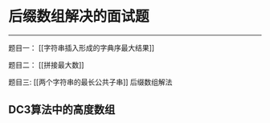 # 后缀数组解决的面试题

---

题目一： [[字符串插入形成的字典序最大结果]]

题目二： [[拼接最大数]]

题目三: [[两个字符串的最长公共子串]] 后缀数组解法  


## DC3算法中的高度数组

